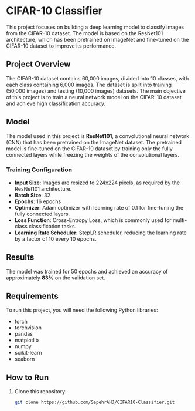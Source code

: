 # CIFAR-10 Classifier

This project focuses on building a deep learning model to classify images from the CIFAR-10 dataset. The model is based on the ResNet101 architecture, which has been pretrained on ImageNet and fine-tuned on the CIFAR-10 dataset to improve its performance.

## Project Overview

The CIFAR-10 dataset contains 60,000 images, divided into 10 classes, with each class containing 6,000 images. The dataset is split into training (50,000 images) and testing (10,000 images) datasets. The main objective of this project is to train a neural network model on the CIFAR-10 dataset and achieve high classification accuracy.

## Model

The model used in this project is **ResNet101**, a convolutional neural network (CNN) that has been pretrained on the ImageNet dataset. The pretrained model is fine-tuned on the CIFAR-10 dataset by training only the fully connected layers while freezing the weights of the convolutional layers.

### Training Configuration
- **Input Size**: Images are resized to 224x224 pixels, as required by the ResNet101 architecture.
- **Batch Size**: 32
- **Epochs**: 16 epochs
- **Optimizer**: Adam optimizer with learning rate of 0.1 for fine-tuning the fully connected layers.
- **Loss Function**: Cross-Entropy Loss, which is commonly used for multi-class classification tasks.
- **Learning Rate Scheduler**: StepLR scheduler, reducing the learning rate by a factor of 10 every 10 epochs.

## Results

The model was trained for 50 epochs and achieved an accuracy of approximately **83%** on the validation set.

## Requirements

To run this project, you will need the following Python libraries:

- torch
- torchvision
- pandas
- matplotlib
- numpy
- scikit-learn
- seaborn

## How to Run

1. Clone this repository:
   ```bash
   git clone https://github.com/SepehrAHJ/CIFAR10-Classifier.git
